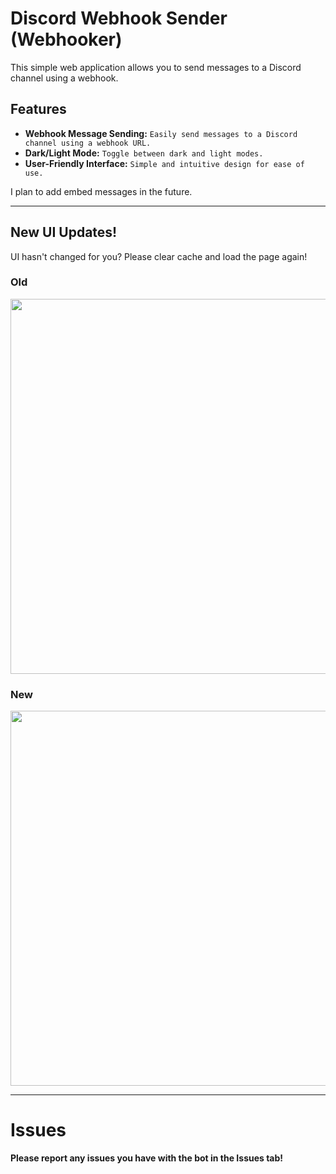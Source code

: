 # Discord Webhook Sender (Webhooker)

This simple web application allows you to send messages to a Discord channel using a webhook.

## Features

- **Webhook Message Sending:** `Easily send messages to a Discord channel using a webhook URL.`
- **Dark/Light Mode:** `Toggle between dark and light modes.`
- **User-Friendly Interface:** `Simple and intuitive design for ease of use.`

I plan to add embed messages in the future.

---

## New UI Updates!

UI hasn't changed for you? Please clear cache and load the page again!

### **Old**
<img src=https://github.com/xdFNLeaks/webhooker/assets/72074685/0b7904bf-cc6f-4d02-9580-7f365904d2ac width="600">

### **New**
<img src=https://github.com/xdFNLeaks/webhooker/assets/72074685/9c8e652b-40f8-4e1f-aa96-4b206b921027 width="600">

---

# Issues

**Please report any issues you have with the bot in the Issues tab!**
